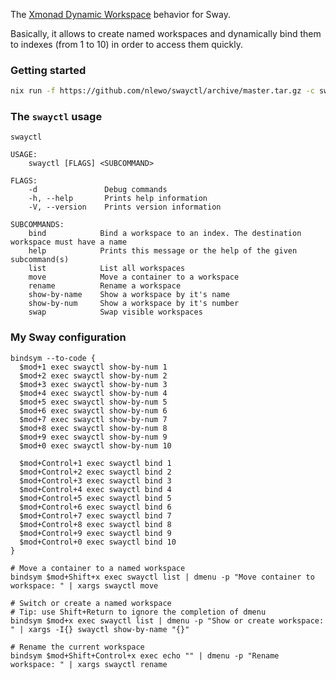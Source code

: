 The [Xmonad Dynamic Workspace](https://hackage.haskell.org/package/xmonad-contrib-0.16/docs/XMonad-Actions-DynamicWorkspaces.html) behavior for Sway.

Basically, it allows to create named workspaces and dynamically bind
them to indexes (from 1 to 10) in order to access them quickly.


### Getting started

```sh
nix run -f https://github.com/nlewo/swayctl/archive/master.tar.gz -c swayctl --help
```


### The `swayctl` usage

    swayctl 

    USAGE:
        swayctl [FLAGS] <SUBCOMMAND>

    FLAGS:
        -d               Debug commands
        -h, --help       Prints help information
        -V, --version    Prints version information

    SUBCOMMANDS:
        bind            Bind a workspace to an index. The destination workspace must have a name
        help            Prints this message or the help of the given subcommand(s)
        list            List all workspaces
        move            Move a container to a workspace
        rename          Rename a workspace
        show-by-name    Show a workspace by it's name
        show-by-num     Show a workspace by it's number
        swap            Swap visible workspaces


### My Sway configuration

    bindsym --to-code {
      $mod+1 exec swayctl show-by-num 1
      $mod+2 exec swayctl show-by-num 2
      $mod+3 exec swayctl show-by-num 3
      $mod+4 exec swayctl show-by-num 4
      $mod+5 exec swayctl show-by-num 5
      $mod+6 exec swayctl show-by-num 6
      $mod+7 exec swayctl show-by-num 7
      $mod+8 exec swayctl show-by-num 8
      $mod+9 exec swayctl show-by-num 9
      $mod+0 exec swayctl show-by-num 10

      $mod+Control+1 exec swayctl bind 1
      $mod+Control+2 exec swayctl bind 2
      $mod+Control+3 exec swayctl bind 3
      $mod+Control+4 exec swayctl bind 4
      $mod+Control+5 exec swayctl bind 5
      $mod+Control+6 exec swayctl bind 6
      $mod+Control+7 exec swayctl bind 7
      $mod+Control+8 exec swayctl bind 8
      $mod+Control+9 exec swayctl bind 9
      $mod+Control+0 exec swayctl bind 10
    }

    # Move a container to a named workspace
    bindsym $mod+Shift+x exec swayctl list | dmenu -p "Move container to workspace: " | xargs swayctl move 

    # Switch or create a named workspace
    # Tip: use Shift+Return to ignore the completion of dmenu
    bindsym $mod+x exec swayctl list | dmenu -p "Show or create workspace: " | xargs -I{} swayctl show-by-name "{}"

    # Rename the current workspace
    bindsym $mod+Shift+Control+x exec echo "" | dmenu -p "Rename workspace: " | xargs swayctl rename 
